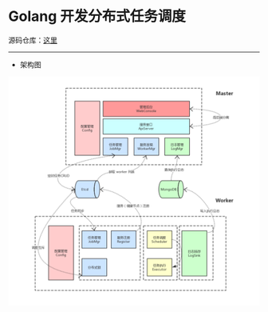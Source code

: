 # Golang 开发分布式任务调度

源码仓库：[这里](https://github.com/hackfengJam/golearn/tree/master/project/owehackfun)

---

- 架构图

![Alt text](./images/architecture.png)
